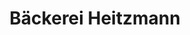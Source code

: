 ---
title: "Bäckerei Heitzmann"
url: /muellheim-im-markgraeflerland/baeckerei-heitzmann/
shop: Bäckerei
---